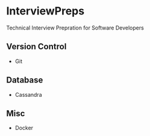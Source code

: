 # InterviewPreps
Technical Interview Prepration for Software Developers

## Version Control
* Git 

## Database
* Cassandra

## Misc
* Docker
